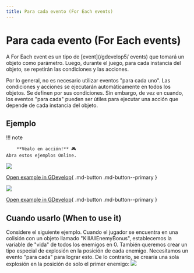 ```yaml
---
title: Para cada evento (For Each events)
---
```

# Para cada evento (For Each events)

A For Each event es un tipo de [event](/gdevelop5/ events) que tomará un objeto como parámetro. Luego, durante el juego, para cada instancia del objeto, se repetirán las condiciones y las acciones.

Por lo general, no es necesario utilizar eventos "para cada uno". Las condiciones y acciones se ejecutarán automáticamente en todos los objetos. Se definen por sus condiciones. Sin embargo, de vez en cuando, los eventos "para cada" pueden ser útiles para ejecutar una acción que depende de cada instancia del objeto.

## Ejemplo

!!! note
    
        **Véalo en acción!** 🎮  
    Abra estos ejemplos Online.

[![](/gdevelop5/events/shootingbulletsexplanationexample.png)](https://editor.gdevelop-app.com/?project=example://shooting-bullets-explanation)

[Open example in GDevelop](https://editor.gdevelop.io/?project=example://shooting-bullets-explanation){ .md-button .md-button--primary }

[![](/gdevelop5/behaviors/platformerbehavior.png)](https://editor.gdevelop-app.com/?project=example://platformer)

[Open example in GDevelop](https://editor.gdevelop.io/?project=example://platformer){ .md-button .md-button--primary }

## Cuando usarlo (When to use it)

Considere el siguiente ejemplo. Cuando el jugador se encuentra en una colisión con un objeto llamado "KillAllEnemyBonus", establecemos la variable de "vida" de todos los enemigos en 0. También queremos crear un tipo especial de explosión en la posición de cada enemigo. Necesitamos un evento "para cada" para lograr esto. De lo contrario, se crearía una sola explosión en la posición de solo el primer enemigo: ![](/gdevelop5/events/for-each-example.png)
